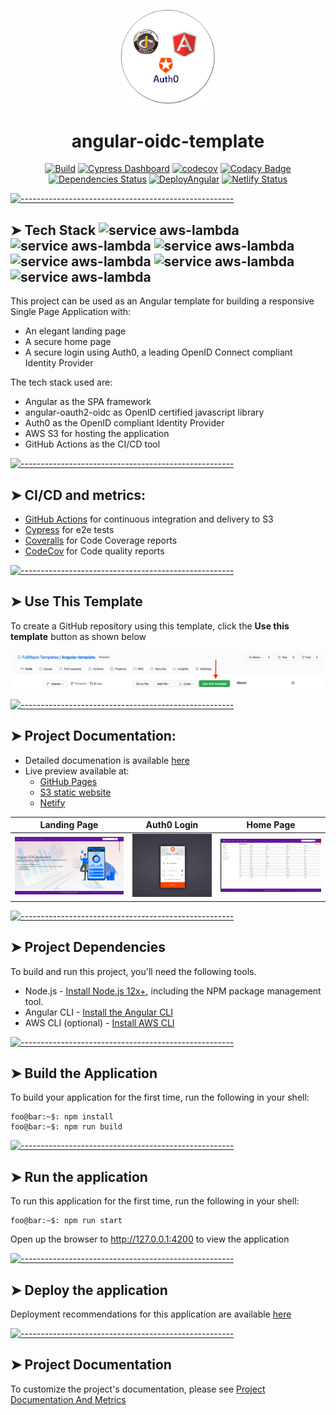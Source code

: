 <!-- ⚠️ This README has been generated from the file(s) "blueprint.md" ⚠️--><p align="center">
  <img src="https://github.com/FullStack-Templates/Angular-template/blob/master/docs/assets/images/AngularOidcTemplateLogo.png" alt="Logo" width="150" height="auto" />
</p>

<h1 align="center">angular-oidc-template</h1>

<p align="center">
		<a href="https://github.com/Web-Tech-Projects/Angular-template/actions/workflows/build.yml"><img alt="Build" src="https://github.com/Web-Tech-Projects/Angular-template/actions/workflows/build.yml/badge.svg" height="20"/></a>
<a href="https://dashboard.cypress.io/projects/tbbs2j/runs"><img alt="Cypress Dashboard" src="https://img.shields.io/endpoint?url=https://dashboard.cypress.io/badge/detailed/tbbs2j/master&logo=cypress" height="20"/></a>
<a href="https://codecov.io/gh/FullStack-Templates/Angular-template"><img alt="codecov" src="https://codecov.io/gh/FullStack-Templates/Angular-template/branch/master/graph/badge.svg?token=VG4HFY1PJW" height="20"/></a>
<a href="https://www.codacy.com/gh/FullStack-Templates/Angular-template/dashboard?utm_source=github.com&amp;utm_medium=referral&amp;utm_content=FullStack-Templates/Angular-template&amp;utm_campaign=Badge_Grade"><img alt="Codacy Badge" src="https://app.codacy.com/project/badge/Grade/38bb383c244749dab8aebf3601c52e3d" height="20"/></a>
<a href="https://david-dm.org/FullStack-Templates/Angular-template"><img alt="Dependencies Status" src="https://david-dm.org/FullStack-Templates/Angular-template.svg" height="20"/></a>
<a href="https://github.com/Web-Tech-Projects/Angular-template/actions/workflows/deploy.yml"><img alt="DeployAngular" src="https://github.com/Web-Tech-Projects/Angular-template/actions/workflows/deploy.yml/badge.svg" height="20"/></a>
<a href="https://app.netlify.com/sites/my-angular-template/deploys"><img alt="Netlify Status" src="https://api.netlify.com/api/v1/badges/52a905ed-204f-418c-a913-24453ee2bd83/deploy-status" height="20"/></a>
	</p>



[![-----------------------------------------------------](https://raw.githubusercontent.com/andreasbm/readme/master/assets/lines/colored.png)](#tech-stack--service-aws-lambdahttpsimgshieldsiobadge-angular-greenstylesociallogoangular--service-aws-lambdahttpsimgshieldsiobadge-typescript-greenstylesociallogotypescript-service-aws-lambdahttpsimgshieldsiobadge-aws-greenstylesociallogoamazonaws--service-aws-lambdahttpsimgshieldsiobadge-githubactions-greenstylesociallogogithubactions--service-aws-lambdahttpsimgshieldsiobadge-auth0-greenstylesociallogoauth0-service-aws-lambdahttpsimgshieldsiobadge-openidconnect-greenstylesociallogoopenid-)

## ➤ Tech Stack  ![service aws-lambda](https://img.shields.io/badge/-Angular-green?style=social&logo=Angular)  ![service aws-lambda](https://img.shields.io/badge/-Typescript-green?style=social&logo=TypeScript) ![service aws-lambda](https://img.shields.io/badge/-aws-green?style=social&logo=Amazon+AWS)  ![service aws-lambda](https://img.shields.io/badge/-GithubActions-green?style=social&logo=GitHub+Actions)  ![service aws-lambda](https://img.shields.io/badge/-Auth0-green?style=social&logo=Auth0) ![service aws-lambda](https://img.shields.io/badge/-OpenIDConnect-green?style=social&logo=OpenID) 

This project can be used as an  Angular template for building a responsive Single Page Application with:
- An elegant landing page
- A secure home page
- A secure login using Auth0, a leading OpenID Connect compliant Identity Provider

The tech stack used are:
- Angular as the SPA framework
- angular-oauth2-oidc as OpenID certified javascript library
- Auth0 as the OpenID compliant Identity Provider
- AWS S3 for hosting the application
- GitHub Actions as the CI/CD tool


[![-----------------------------------------------------](https://raw.githubusercontent.com/andreasbm/readme/master/assets/lines/colored.png)](#cicd-and-metrics)

## ➤ CI/CD and metrics:
- [GitHub Actions](https://github.com/FullStack-Templates/Angular-template/actions) for continuous integration and delivery to S3
- [Cypress](https://dashboard.cypress.io/projects/tbbs2j/analytics/runs-over-time) for e2e tests
- [Coveralls](https://app.codecov.io/gh/FullStack-Templates/Angular-template) for Code Coverage reports
- [CodeCov](https://app.codacy.com/gh/FullStack-Templates/Angular-template/dashboard?utm_source=github.com&utm_medium=referral&utm_content=FullStack-Templates/Angular-template&utm_campaign=Badge_Grade) for Code quality reports


[![-----------------------------------------------------](https://raw.githubusercontent.com/andreasbm/readme/master/assets/lines/colored.png)](#use-this-template)

## ➤ Use This Template
To create a GitHub repository using this template, click the **Use this template** button as shown below

![](./docs/assets/images/UseThisTemplate.png)


[![-----------------------------------------------------](https://raw.githubusercontent.com/andreasbm/readme/master/assets/lines/colored.png)](#project-documentation)

## ➤ Project Documentation:
- Detailed documenation is available [here](https://www.todaystechnology.org/post/part-1-a-responsive-angular-app-with-openid-connect)
- Live preview available at: 
   - [GitHub Pages](https://fullstack-templates.github.io/Angular-template)
   - [S3 static website](http://my-angular-template.s3-website-us-east-1.amazonaws.com)
   - [Netify](https://my-angular-template.netlify.app)

Landing Page           |  Auth0 Login |  Home Page
:-------------------------:|:-------------------------:|:-------------------------:
![](./docs/assets/images/Angular-test-login.png)  |  ![](./docs/assets/images/Auth0-login.png) | ![](./docs/assets/images/Angular-test-after-login.png)


[![-----------------------------------------------------](https://raw.githubusercontent.com/andreasbm/readme/master/assets/lines/colored.png)](#project-dependencies)

## ➤ Project Dependencies

To build and run this project, you'll need the following tools.

* Node.js - [Install Node.js 12x+](https://nodejs.org/en/), including the NPM package management tool.
* Angular CLI - [Install the Angular CLI](https://angular.io/cli)
* AWS CLI (optional) - [Install AWS CLI](https://docs.aws.amazon.com/cli/latest/userguide/install-cliv2.html)


[![-----------------------------------------------------](https://raw.githubusercontent.com/andreasbm/readme/master/assets/lines/colored.png)](#build-the-application)

## ➤ Build the Application
To build your application for the first time, run the following in your shell:

```console
foo@bar:~$: npm install
foo@bar:~$: npm run build
```


[![-----------------------------------------------------](https://raw.githubusercontent.com/andreasbm/readme/master/assets/lines/colored.png)](#run-the-application)

## ➤ Run the application
To run this application for the first time, run the following in your shell:

```console
foo@bar:~$: npm run start
```

Open up the browser to http://127.0.0.1:4200 to view the application


[![-----------------------------------------------------](https://raw.githubusercontent.com/andreasbm/readme/master/assets/lines/colored.png)](#deploy-the-application)

## ➤ Deploy the application

Deployment recommendations for this application are available [here](https://github.com/FullStack-Templates/Angular-template/wiki)


[![-----------------------------------------------------](https://raw.githubusercontent.com/andreasbm/readme/master/assets/lines/colored.png)](#project-documentation)

## ➤ Project Documentation

To customize the project's documentation, please see [Project Documentation And Metrics](https://github.com/FullStack-Templates/Angular-template/wiki/Project-Documentation-And-Metrics)

